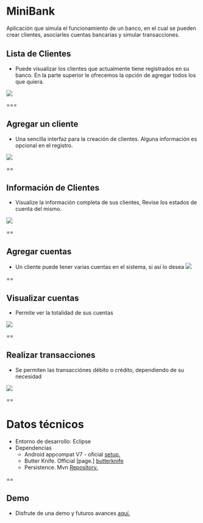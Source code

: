 # MiniBank
Aplicación que simula el funcionamiento de un banco, en el cual se pueden crear clientes, asociarles cuentas bancarias y simular transacciones.

## Lista de Clientes

* Puede visualizar los clientes que actualmente tiene registrados en su banco. En la parte superior le ofrecemos la opción de agregar todos los que quiera.

![](https://raw.githubusercontent.com/felipeska/MiniBank/master/art/clientes_framed.png)

===

## Agregar un cliente

* Una sencilla interfaz para la creación de clientes. Alguna información es opcional en el registro.

![](https://raw.githubusercontent.com/felipeska/MiniBank/master/art/agregar_cliente_framed.png)

== 

## Información de Clientes

* Visualize la información completa de sus clientes, Revise los estados de cuenta del mismo.

![](https://raw.githubusercontent.com/felipeska/MiniBank/master/art/info_client_framed.png)

== 

## Agregar cuentas

* Un cliente puede tener varias cuentas en el sistema, si así lo desea
![](https://raw.githubusercontent.com/felipeska/MiniBank/master/art/new_account_framed.png)

==

## Visualizar cuentas

* Permite ver la totalidad de sus cuentas

![](https://raw.githubusercontent.com/felipeska/MiniBank/master/art/accounts_framed.png)

==

## Realizar transacciones

* Se permiten las transacciónes débito o crédito, dependiendo de su necesidad

![](https://raw.githubusercontent.com/felipeska/MiniBank/master/art/transactions_framed.png)

==

# Datos técnicos

* Entorno de desarrollo: Eclipse
* Dependencias
  * Android appcompat V7 - oficial [setup.][appcompat]
  * Butter Knife. Official [page.] [butterknife]
  * Persistence. Mvn [Repository.][persistence]

==

## Demo

* Disfrute de una demo y futuros avances [aquí.][demo]

  
[appcompat]: https://developer.android.com/tools/support-library/setup.html#
[butterknife]: http://jakewharton.github.io/butterknife/
[persistence]: http://mvnrepository.com/artifact/com.codeslap/persistence/0.9.24
[demo]: https://www.dropbox.com/s/lo170tekyz6e95b/PBank%20v1.0.apk?dl=0
  
